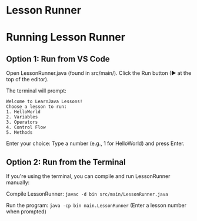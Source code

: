 # Lesson Runner

# Running Lesson Runner

## Option 1: Run from VS Code

Open LessonRunner.java (found in src/main/).
Click the Run button (▶ at the top of the editor).

The terminal will prompt:

```
Welcome to LearnJava Lessons!
Choose a lesson to run:
1. HelloWorld
2. Variables
3. Operators
4. Control Flow
5. Methods
```

Enter your choice:
Type a number (e.g., 1 for HelloWorld) and press Enter.

## Option 2: Run from the Terminal

If you're using the terminal, you can compile and run LessonRunner manually:

Compile LessonRunner:
`javac -d bin src/main/LessonRunner.java`

Run the program:
`java -cp bin main.LessonRunner`
(Enter a lesson number when prompted)
